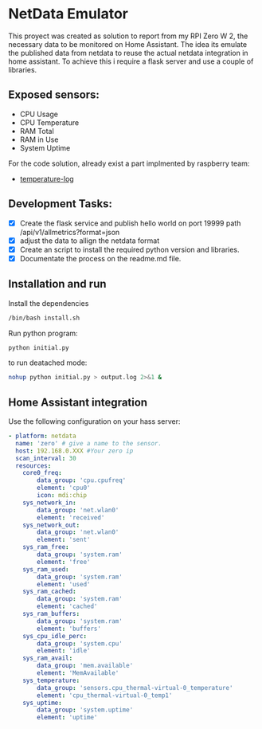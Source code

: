 # NetData Emulator

This proyect was created as solution to report from my RPI Zero W 2, the necessary data to be monitored on Home Assistant. The idea its emulate the published data from netdata to reuse the actual netdata integration in home assistant. To achieve this i require a flask server and use a couple of libraries.

## Exposed sensors: 
 - CPU Usage
 - CPU Temperature
 - RAM Total
 - RAM in Use
 - System Uptime

For the code solution, already exist a part implmented by raspberry team:
- [temperature-log](https://projects.raspberrypi.org/en/projects/temperature-log/4)

## Development Tasks: 

- [x] Create the flask service and publish hello world on port 19999 path /api/v1/allmetrics?format=json
- [x] adjust the data to allign the netdata format
- [x] Create an script to install the required python version and libraries.
- [x] Documentate the process on the readme.md file.

## Installation and run

Install the dependencies
```sh
/bin/bash install.sh
```

Run python program:
```sh
python initial.py
```
to run deatached mode:
```sh
nohup python initial.py > output.log 2>&1 &
```


## Home Assistant integration

Use the following configuration on your hass server:
```yml
- platform: netdata
  name: 'zero' # give a name to the sensor.
  host: 192.168.0.XXX #Your zero ip
  scan_interval: 30
  resources:
    core0_freq:
        data_group: 'cpu.cpufreq'
        element: 'cpu0'
        icon: mdi:chip
    sys_network_in:
        data_group: 'net.wlan0'
        element: 'received'
    sys_network_out:
        data_group: 'net.wlan0'
        element: 'sent'
    sys_ram_free:
        data_group: 'system.ram'
        element: 'free'
    sys_ram_used:
        data_group: 'system.ram'
        element: 'used'
    sys_ram_cached:
        data_group: 'system.ram'
        element: 'cached'
    sys_ram_buffers:
        data_group: 'system.ram'
        element: 'buffers'
    sys_cpu_idle_perc:
        data_group: 'system.cpu'
        element: 'idle'
    sys_ram_avail:
        data_group: 'mem.available'
        element: 'MemAvailable'
    sys_temperature:
        data_group: 'sensors.cpu_thermal-virtual-0_temperature'
        element: 'cpu_thermal-virtual-0_temp1'
    sys_uptime:
        data_group: 'system.uptime'
        element: 'uptime'
```